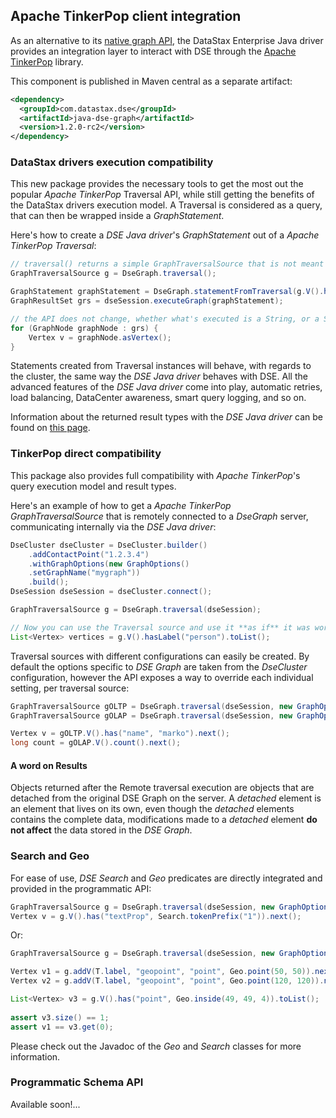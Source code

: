 ## Apache TinkerPop client integration

As an alternative to its [native graph API](../graph/), the DataStax Enterprise Java driver provides an integration 
layer to interact with DSE through the [Apache TinkerPop][tinkerpop] library.

This component is published in Maven central as a separate artifact:

```xml
<dependency>
  <groupId>com.datastax.dse</groupId>
  <artifactId>java-dse-graph</artifactId>
  <version>1.2.0-rc2</version>
</dependency>
```

[tinkerpop]: http://tinkerpop.apache.org/

### DataStax drivers execution compatibility

This new package provides the necessary tools to get the most out the popular _Apache TinkerPop_
Traversal API, while still getting the benefits of the DataStax drivers execution model.
A Traversal is considered as a query, that can then be wrapped inside a _GraphStatement_.

Here's how to create a _DSE Java driver_'s _GraphStatement_ out of a _Apache TinkerPop_ _Traversal_:

```java
// traversal() returns a simple GraphTraversalSource that is not meant to be iterated itself
GraphTraversalSource g = DseGraph.traversal();

GraphStatement graphStatement = DseGraph.statementFromTraversal(g.V().has("name", "marko"));
GraphResultSet grs = dseSession.executeGraph(graphStatement);

// the API does not change, whether what's executed is a String, or a Statement created from a Traversal, and so on.
for (GraphNode graphNode : grs) {
    Vertex v = graphNode.asVertex();
}
```

Statements created from Traversal instances will behave, with regards to the cluster,
the same way the _DSE Java driver_ behaves with DSE. All the advanced features of the _DSE Java driver_ come into play, 
automatic retries, load balancing, DataCenter awareness, smart query logging, and so on.

Information about the returned result types with the _DSE Java driver_ can be found on 
[this page](http://docs.datastax.com/en/developer/java-driver-dse/1.1/manual/graph/#handling-results).

### TinkerPop direct compatibility
This package also provides full compatibility with _Apache TinkerPop_'s query execution model
 and result types.

Here's an example of how to get a _Apache TinkerPop_ _GraphTraversalSource_ that is remotely connected
to a _DseGraph_ server, communicating internally via the _DSE Java driver_:

```java
DseCluster dseCluster = DseCluster.builder()
    .addContactPoint("1.2.3.4")
    .withGraphOptions(new GraphOptions()
    .setGraphName("mygraph"))
    .build();
DseSession dseSession = dseCluster.connect();

GraphTraversalSource g = DseGraph.traversal(dseSession);

// Now you can use the Traversal source and use it **as if** it was working against a local graph, and with the usual TinkerPop API. All the communication with the DSE Graph server is done transparently.
List<Vertex> vertices = g.V().hasLabel("person").toList();
```

Traversal sources with different configurations can easily be created. By default the options
specific to _DSE Graph_ are taken from the _DseCluster_ configuration, however
the API exposes a way to override each individual setting, per traversal source:

```java
GraphTraversalSource gOLTP = DseGraph.traversal(dseSession, new GraphOptions().setGraphName("mygraph"));
GraphTraversalSource gOLAP = DseGraph.traversal(dseSession, new GraphOptions().setGraphName("myothergraph").setGraphSource(ANALYTICS_SOURCE_NAME));

Vertex v = gOLTP.V().has("name", "marko").next();
long count = gOLAP.V().count().next();
```

#### A word on Results

Objects returned after the Remote traversal execution are objects that are detached from
the original DSE Graph on the server. A _detached_ element is an element that lives on
its own, even though the _detached_ elements contains the complete data, modifications
made to a _detached_ element **do not affect** the data stored in the _DSE Graph_.


### Search and Geo

For ease of use, _DSE Search_ and _Geo_ predicates are directly integrated and provided
in the programmatic API:

```java
GraphTraversalSource g = DseGraph.traversal(dseSession, new GraphOptions().setGraphName("thegraph"));
Vertex v = g.V().has("textProp", Search.tokenPrefix("1")).next();
```

Or:

```java
GraphTraversalSource g = DseGraph.traversal(dseSession, new GraphOptions().setGraphName("thegraph"));

Vertex v1 = g.addV(T.label, "geopoint", "point", Geo.point(50, 50)).next();
Vertex v2 = g.addV(T.label, "geopoint", "point", Geo.point(120, 120)).next();

List<Vertex> v3 = g.V().has("point", Geo.inside(49, 49, 4)).toList();
        
assert v3.size() == 1;
assert v1 == v3.get(0);
```

Please check out the Javadoc of the _Geo_ and _Search_ classes for more information. 

### Programmatic Schema API

Available soon!...